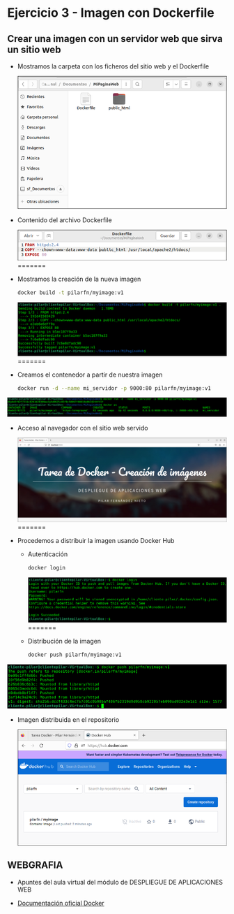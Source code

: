 # Ejercicio 3 - Imagen con Dockerfile

## Crear una imagen con un servidor web que sirva un sitio web

* Mostramos la carpeta con los ficheros del sitio web y el Dockerfile


  ![](capturas\cap01.png)

* Contenido del archivo Dockerfile

  ![](capturas\cap02.png)
=======
* Mostramos la creación de la nueva imagen

  ```bash
  docker build -t pilarfn/myimage:v1
  ```



  ![](capturas\cap03.png)
=======
* Creamos el contenedor a partir de nuestra imagen

  ```bash
  docker run -d --name mi_servidor -p 9000:80 pilarfn/myimage:v1
  ```


 ![](capturas\cap04.png)

* Acceso al navegador con el sitio web servido

  ![](capturas\cap05.png)
=======

* Procedemos a distribuir la imagen usando Docker Hub

  * Autenticación

    ```bash
    docker login
    ```

    ![](capturas\cap06.png)
=======
  * Distribución de la imagen

    ```bash
    docker push pilarfn/myimage:v1
    ```

![](capturas/cap07.png)

  * Imagen distribuida en el repositorio

    ![](capturas/cap08.png)

## WEBGRAFIA

* Apuntes del aula virtual del módulo de DESPLIEGUE DE APLICACIONES WEB

* [Documentación oficial Docker](https://docs.docker.com/reference/)

  
